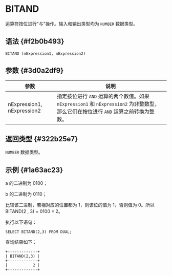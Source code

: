 BITAND 
===========================



运算符按位进行"与"操作。输入和输出类型均为 `NUMBER` 数据类型。

语法 {#f2b0b493}
--------------

    BITAND (nExpression1, nExpression2)



参数 {#3d0a2df9}
--------------



|             参数             |                                            说明                                            |
|----------------------------|------------------------------------------------------------------------------------------|
| nExpression1, nExpression2 | 指定按位进行 `AND` 运算的两个数值。如果 `nExpression1` 和 `nExpression2` 为非整数型，那么它们在按位进行 `AND` 运算之前转换为整数。 |



返回类型 {#322b25e7}
----------------

`NUMBER` 数据类型。

示例 {#1a63ac23}
--------------

a 的二进制为 0100；

b 的二进制为 0110；

比较该二进制，若相对应的位置都为 1，则该位的值为 1，否则值为 0。所以 BITAND(2 , 3) = 0100 = 2。

执行以下语句：

    SELECT BITAND(2,3) FROM DUAL;



查询结果如下：

    +-------------+
    | BITAND(2,3) |
    +-------------+
    |           2 |
    +-------------+


